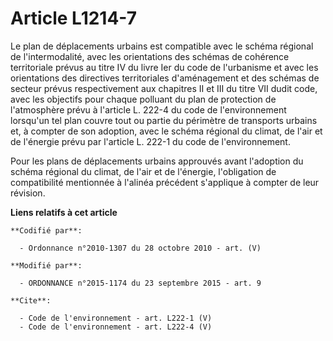 # Article L1214-7

Le plan de déplacements urbains est compatible avec le schéma régional de l'intermodalité, avec les orientations des schémas
de cohérence territoriale prévus au titre IV du livre Ier du code de l'urbanisme et avec les orientations des directives
territoriales d'aménagement et des schémas de secteur prévus respectivement aux chapitres II et III du titre VII dudit code,
avec les objectifs pour chaque polluant du plan de protection de l'atmosphère prévu à l'article L. 222-4 du code de
l'environnement lorsqu'un tel plan couvre tout ou partie du périmètre de transports urbains et, à compter de son adoption,
avec le schéma régional du climat, de l'air et de l'énergie prévu par l'article L. 222-1 du code de l'environnement. 

Pour les plans de déplacements urbains approuvés avant l'adoption du schéma régional du climat, de l'air et de l'énergie,
l'obligation de compatibilité mentionnée à l'alinéa précédent s'applique à compter de leur révision.

**Liens relatifs à cet article**

	**Codifié par**:

	  - Ordonnance n°2010-1307 du 28 octobre 2010 - art. (V)

	**Modifié par**:

	  - ORDONNANCE n°2015-1174 du 23 septembre 2015 - art. 9

	**Cite**:

	  - Code de l'environnement - art. L222-1 (V)
	  - Code de l'environnement - art. L222-4 (V)
